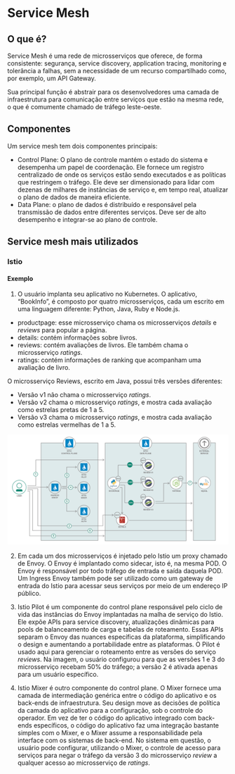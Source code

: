 # Service Mesh

## O que é?

Service Mesh é uma rede de microsserviços que oferece, de forma consistente: segurança, service discovery, application tracing, monitoring e tolerância a falhas, sem a necessidade de um recurso compartilhado como, por exemplo, um API Gateway.

Sua principal função é abstrair para os desenvolvedores uma camada de infraestrutura para comunicação entre serviços que estão na mesma rede, o que é comumente chamado de tráfego leste-oeste.

## Componentes

Um service mesh tem dois componentes principais:

- Control Plane: O plano de controle mantém o estado do sistema e desempenha um papel de coordenação. Ele fornece um registro centralizado de onde os serviços estão sendo executados e as políticas que restringem o tráfego. Ele deve ser dimensionado para lidar com dezenas de milhares de instâncias de serviço e, em tempo real, atualizar o plano de dados de maneira eficiente.
- Data Plane: o plano de dados é distribuído e responsável pela transmissão de dados entre diferentes serviços. Deve ser de alto desempenho e integrar-se ao plano de controle.

## Service mesh mais utilizados

### Istio

#### Exemplo

1. O usuário implanta seu aplicativo no Kubernetes. O aplicativo, “BookInfo”, é composto por quatro microsserviços, cada um escrito em uma linguagem diferente: Python, Java, Ruby e Node.js. 

- productpage: esse microsserviço chama os microsserviços _details_ e _reviews_ para popular a página.
- details: contém informações sobre livros.
- reviews: contém avaliações de livros. Ele também chama o microsserviço _ratings_.
- ratings: contém informações de ranking que acompanham uma avaliação de livro.

O microsserviço Reviews, escrito em Java, possui três versões diferentes:

- Versão v1 não chama o microsserviço _ratings_.
- Versão v2 chama o microsserviço _ratings_, e mostra cada avaliação como estrelas pretas de 1 a 5.
- Versão v3 chama o microsserviço _ratings_, e mostra cada avaliação como estrelas vermelhas de 1 a 5.

![Exemplo de arquitetura de microsserviços usando Istio](https://github.com/gabrielcalegari/notas-de-estudos/blob/main/istio-architecture.png)

2. Em cada um dos microsserviços é injetado pelo Istio um proxy chamado de Envoy. O Envoy é implantado como sidecar, isto é, na mesma POD. O Envoy é responsável por todo tráfego de entrada e saída daquela POD. Um Ingress Envoy também pode ser utilizado como um gateway de entrada do Istio para acessar seus serviços por meio de um endereço IP público.

3. Istio Pilot é um componente do control plane responsável pelo ciclo de vida das instâncias do Envoy implantadas na malha de serviço do Istio. Ele expõe APIs para service discovery, atualizações dinâmicas para pools de balanceamento de carga e tabelas de roteamento. Essas APIs separam o Envoy das nuances específicas da plataforma, simplificando o design e aumentando a portabilidade entre as plataformas. O Pilot é usado aqui para gerenciar o roteamento entre as versões do serviço _reviews_. Na imagem, o usuário configurou para que as versões 1 e 3 do microsserviço recebam 50% do tráfego; a versão 2 é ativada apenas para um usuário específico.

4. Istio Mixer é outro componente do control plane. O Mixer fornece uma camada de intermediação genérica entre o código do aplicativo e os back-ends de infraestrutura. Seu design move as decisões de política da camada do aplicativo para a configuração, sob o controle do operador. Em vez de ter o código do aplicativo integrado com back-ends específicos, o código do aplicativo faz uma integração bastante simples com o Mixer, e o Mixer assume a responsabilidade pela interface com os sistemas de back-end. No sistema em questão, o usuário pode configurar, utilizando o Mixer, o controle de acesso para serviços para negar o tráfego da versão 3 do microsserviço _review_ a qualquer acesso ao microsserviço de _ratings_.
